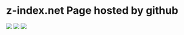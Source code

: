 # z-index.net Page hosted by github

![](https://img.shields.io/badge/Maintained%3F-yes-green.svg)
![](https://img.shields.io/github/license/z-index-net/page.svg)
![](https://github.com/z-index-net/page/workflows/extensions/badge.svg)

